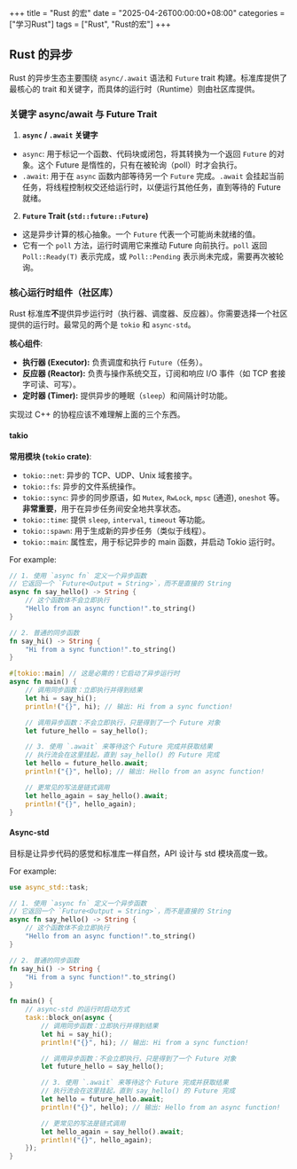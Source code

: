 +++
title = "Rust 的宏"
date = "2025-04-26T00:00:00+08:00"
categories = ["学习Rust"]
tags = ["Rust", "Rust的宏"]
+++

## Rust 的异步

Rust 的异步生态主要围绕 `async/.await` 语法和 `Future` trait 构建。标准库提供了最核心的 trait 和关键字，而具体的运行时（Runtime）则由社区库提供。

### 关键字 async/await 与 Future Trait

1. **`async` / `.await` 关键字**
  -   `async`: 用于标记一个函数、代码块或闭包，将其转换为一个返回 `Future` 的对象。这个 Future 是惰性的，只有在被轮询（poll）时才会执行。
  -   `.await`: 用于在 `async` 函数内部等待另一个 `Future` 完成。`.await` 会挂起当前任务，将线程控制权交还给运行时，以便运行其他任务，直到等待的 Future 就绪。
2. **`Future` Trait (`std::future::Future`)**
  -   这是异步计算的核心抽象。一个 `Future` 代表一个可能尚未就绪的值。
  -   它有一个 `poll` 方法，运行时调用它来推动 Future 向前执行。`poll` 返回 `Poll::Ready(T)` 表示完成，或 `Poll::Pending` 表示尚未完成，需要再次被轮询。

### 核心运行时组件（社区库）

Rust 标准库**不**提供异步运行时（执行器、调度器、反应器）。你需要选择一个社区提供的运行时。最常见的两个是 `tokio` 和 `async-std`。

**核心组件**:
-   **执行器 (Executor):** 负责调度和执行 `Future`（任务）。
-   **反应器 (Reactor):** 负责与操作系统交互，订阅和响应 I/O 事件（如 TCP 套接字可读、可写）。
-   **定时器 (Timer):** 提供异步的睡眠（`sleep`）和间隔计时功能。

实现过 C++ 的协程应该不难理解上面的三个东西。

#### takio

**常用模块 (`tokio` crate)**:
-   `tokio::net`: 异步的 TCP、UDP、Unix 域套接字。
-   `tokio::fs`: 异步的文件系统操作。
-   `tokio::sync`: 异步的同步原语，如 `Mutex`, `RwLock`, `mpsc` (通道), `oneshot` 等。**非常重要**，用于在异步任务间安全地共享状态。
-   `tokio::time`: 提供 `sleep`, `interval`, `timeout` 等功能。
-   `tokio::spawn`: 用于生成新的异步任务（类似于线程）。
-   `tokio::main`: 属性宏，用于标记异步的 main 函数，并启动 Tokio 运行时。

For example:

```rust
// 1. 使用 `async fn` 定义一个异步函数
// 它返回一个 `Future<Output = String>`，而不是直接的 String
async fn say_hello() -> String {
    // 这个函数体不会立即执行
    "Hello from an async function!".to_string()
}

// 2. 普通的同步函数
fn say_hi() -> String {
    "Hi from a sync function!".to_string()
}

#[tokio::main] // 这是必需的！它启动了异步运行时
async fn main() {
    // 调用同步函数：立即执行并得到结果
    let hi = say_hi();
    println!("{}", hi); // 输出: Hi from a sync function!

    // 调用异步函数：不会立即执行，只是得到了一个 Future 对象
    let future_hello = say_hello();

    // 3. 使用 `.await` 来等待这个 Future 完成并获取结果
    // 执行流会在这里挂起，直到 say_hello() 的 Future 完成
    let hello = future_hello.await;
    println!("{}", hello); // 输出: Hello from an async function!

    // 更常见的写法是链式调用
    let hello_again = say_hello().await;
    println!("{}", hello_again);
}
```

#### Async-std

目标是让异步代码的感觉和标准库一样自然，API 设计与 std 模块高度一致。

For example:

```rust
use async_std::task;

// 1. 使用 `async fn` 定义一个异步函数
// 它返回一个 `Future<Output = String>`，而不是直接的 String
async fn say_hello() -> String {
    // 这个函数体不会立即执行
    "Hello from an async function!".to_string()
}

// 2. 普通的同步函数
fn say_hi() -> String {
    "Hi from a sync function!".to_string()
}

fn main() {
    // async-std 的运行时启动方式
    task::block_on(async {
        // 调用同步函数：立即执行并得到结果
        let hi = say_hi();
        println!("{}", hi); // 输出: Hi from a sync function!

        // 调用异步函数：不会立即执行，只是得到了一个 Future 对象
        let future_hello = say_hello();

        // 3. 使用 `.await` 来等待这个 Future 完成并获取结果
        // 执行流会在这里挂起，直到 say_hello() 的 Future 完成
        let hello = future_hello.await;
        println!("{}", hello); // 输出: Hello from an async function!

        // 更常见的写法是链式调用
        let hello_again = say_hello().await;
        println!("{}", hello_again);
    });
}
```
